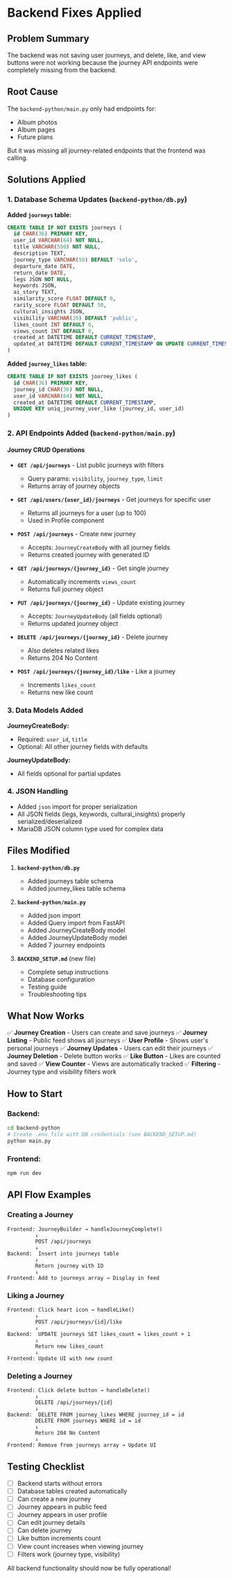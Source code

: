 # Backend Fixes Applied

## Problem Summary
The backend was not saving user journeys, and delete, like, and view buttons were not working because the journey API endpoints were completely missing from the backend.

## Root Cause
The `backend-python/main.py` only had endpoints for:
- Album photos
- Album pages  
- Future plans

But it was missing all journey-related endpoints that the frontend was calling.

## Solutions Applied

### 1. Database Schema Updates (`backend-python/db.py`)

**Added `journeys` table:**
```sql
CREATE TABLE IF NOT EXISTS journeys (
  id CHAR(36) PRIMARY KEY,
  user_id VARCHAR(64) NOT NULL,
  title VARCHAR(500) NOT NULL,
  description TEXT,
  journey_type VARCHAR(50) DEFAULT 'solo',
  departure_date DATE,
  return_date DATE,
  legs JSON NOT NULL,
  keywords JSON,
  ai_story TEXT,
  similarity_score FLOAT DEFAULT 0,
  rarity_score FLOAT DEFAULT 50,
  cultural_insights JSON,
  visibility VARCHAR(20) DEFAULT 'public',
  likes_count INT DEFAULT 0,
  views_count INT DEFAULT 0,
  created_at DATETIME DEFAULT CURRENT_TIMESTAMP,
  updated_at DATETIME DEFAULT CURRENT_TIMESTAMP ON UPDATE CURRENT_TIMESTAMP
)
```

**Added `journey_likes` table:**
```sql
CREATE TABLE IF NOT EXISTS journey_likes (
  id CHAR(36) PRIMARY KEY,
  journey_id CHAR(36) NOT NULL,
  user_id VARCHAR(64) NOT NULL,
  created_at DATETIME DEFAULT CURRENT_TIMESTAMP,
  UNIQUE KEY uniq_journey_user_like (journey_id, user_id)
)
```

### 2. API Endpoints Added (`backend-python/main.py`)

#### Journey CRUD Operations
- **`GET /api/journeys`** - List public journeys with filters
  - Query params: `visibility`, `journey_type`, `limit`
  - Returns array of journey objects
  
- **`GET /api/users/{user_id}/journeys`** - Get journeys for specific user
  - Returns all journeys for a user (up to 100)
  - Used in Profile component

- **`POST /api/journeys`** - Create new journey
  - Accepts: `JourneyCreateBody` with all journey fields
  - Returns created journey with generated ID

- **`GET /api/journeys/{journey_id}`** - Get single journey
  - Automatically increments `views_count`
  - Returns full journey object

- **`PUT /api/journeys/{journey_id}`** - Update existing journey
  - Accepts: `JourneyUpdateBody` (all fields optional)
  - Returns updated journey object

- **`DELETE /api/journeys/{journey_id}`** - Delete journey
  - Also deletes related likes
  - Returns 204 No Content

- **`POST /api/journeys/{journey_id}/like`** - Like a journey
  - Increments `likes_count`
  - Returns new like count

### 3. Data Models Added

**JourneyCreateBody:**
- Required: `user_id`, `title`
- Optional: All other journey fields with defaults

**JourneyUpdateBody:**
- All fields optional for partial updates

### 4. JSON Handling
- Added `json` import for proper serialization
- All JSON fields (legs, keywords, cultural_insights) properly serialized/deserialized
- MariaDB JSON column type used for complex data

## Files Modified

1. **`backend-python/db.py`**
   - Added journeys table schema
   - Added journey_likes table schema

2. **`backend-python/main.py`**
   - Added json import
   - Added Query import from FastAPI
   - Added JourneyCreateBody model
   - Added JourneyUpdateBody model
   - Added 7 journey endpoints

3. **`BACKEND_SETUP.md`** (new file)
   - Complete setup instructions
   - Database configuration
   - Testing guide
   - Troubleshooting tips

## What Now Works

✅ **Journey Creation** - Users can create and save journeys
✅ **Journey Listing** - Public feed shows all journeys
✅ **User Profile** - Shows user's personal journeys
✅ **Journey Updates** - Users can edit their journeys
✅ **Journey Deletion** - Delete button works
✅ **Like Button** - Likes are counted and saved
✅ **View Counter** - Views are automatically tracked
✅ **Filtering** - Journey type and visibility filters work

## How to Start

### Backend:
```bash
cd backend-python
# Create .env file with DB credentials (see BACKEND_SETUP.md)
python main.py
```

### Frontend:
```bash
npm run dev
```

## API Flow Examples

### Creating a Journey
```
Frontend: JourneyBuilder → handleJourneyComplete()
         ↓
         POST /api/journeys
         ↓
Backend:  Insert into journeys table
         ↓
         Return journey with ID
         ↓
Frontend: Add to journeys array → Display in feed
```

### Liking a Journey
```
Frontend: Click heart icon → handleLike()
         ↓
         POST /api/journeys/{id}/like
         ↓
Backend:  UPDATE journeys SET likes_count = likes_count + 1
         ↓
         Return new likes_count
         ↓
Frontend: Update UI with new count
```

### Deleting a Journey
```
Frontend: Click delete button → handleDelete()
         ↓
         DELETE /api/journeys/{id}
         ↓
Backend:  DELETE FROM journey_likes WHERE journey_id = id
         DELETE FROM journeys WHERE id = id
         ↓
         Return 204 No Content
         ↓
Frontend: Remove from journeys array → Update UI
```

## Testing Checklist

- [ ] Backend starts without errors
- [ ] Database tables created automatically
- [ ] Can create a new journey
- [ ] Journey appears in public feed
- [ ] Journey appears in user profile
- [ ] Can edit journey details
- [ ] Can delete journey
- [ ] Like button increments count
- [ ] View count increases when viewing journey
- [ ] Filters work (journey type, visibility)

All backend functionality should now be fully operational!
